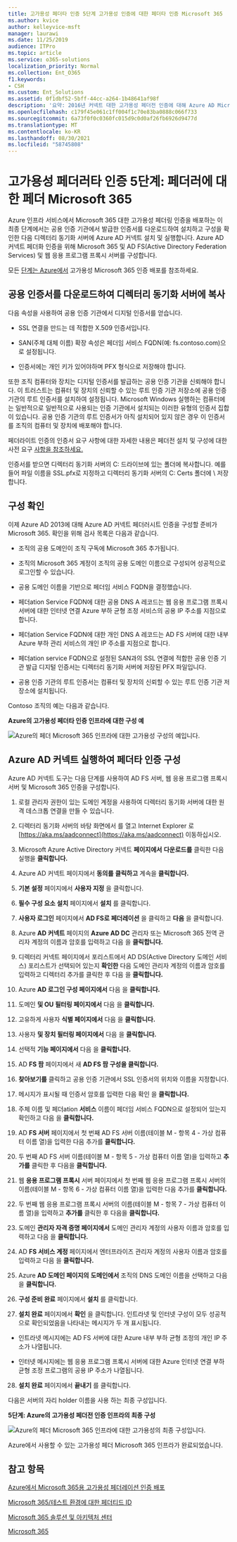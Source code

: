 ```yaml
---
title: 고가용성 페더타 인증 5단계 고가용성 인증에 대한 페더타 인증 Microsoft 365
ms.author: kvice
author: kelleyvice-msft
manager: laurawi
ms.date: 11/25/2019
audience: ITPro
ms.topic: article
ms.service: o365-solutions
localization_priority: Normal
ms.collection: Ent_O365
f1.keywords:
- CSH
ms.custom: Ent_Solutions
ms.assetid: 0f1dbf52-5bff-44cc-a264-1b48641af98f
description: '요약: 2016년 커넥트 대한 고가용성 페더전 인증에 대해 Azure AD Microsoft 365 구성하는 Microsoft Azure.'
ms.openlocfilehash: c179f45e061c1ff004f1c70e83ba0888c066f733
ms.sourcegitcommit: 6a73f0f0c0360fc015d9c0d0af26fb6926d9477d
ms.translationtype: MT
ms.contentlocale: ko-KR
ms.lasthandoff: 08/30/2021
ms.locfileid: "58745808"
---
```

# <a name="high-availability-federated-authentication-phase-5-configure-federated-authentication-for-microsoft-365"></a>고가용성 페더러타 인증 5단계: 페더러에 대한 페더 Microsoft 365

Azure 인프라 서비스에서 Microsoft 365 대한 고가용성 페더링 인증을 배포하는 이 최종 단계에서는 공용 인증 기관에서 발급한 인증서를 다운로드하여 설치하고 구성을 확인한 다음 디렉터리 동기화 서버에 Azure AD 커넥트 설치 및 실행합니다. Azure AD 커넥트 페더화 인증을 위해 Microsoft 365 및 AD FS(Active Directory Federation Services) 및 웹 응용 프로그램 프록시 서버를 구성합니다.
  
모든 [단계는 Azure에서](deploy-high-availability-federated-authentication-for-microsoft-365-in-azure.md) 고가용성 Microsoft 365 인증 배포를 참조하세요.
  
## <a name="get-a-public-certificate-and-copy-it-to-the-directory-synchronization-server"></a>공용 인증서를 다운로드하여 디렉터리 동기화 서버에 복사

다음 속성을 사용하여 공용 인증 기관에서 디지털 인증서를 얻습니다.
  
- SSL 연결을 만드는 데 적합한 X.509 인증서입니다.
    
- SAN(주체 대체 이름) 확장 속성은 페더임 서비스 FQDN(예: fs.contoso.com)으로 설정됩니다.
    
- 인증서에는 개인 키가 있어야하며 PFX 형식으로 저장해야 합니다.
    
또한 조직 컴퓨터와 장치는 디지털 인증서를 발급하는 공용 인증 기관을 신뢰해야 합니다. 이 트러스트는 컴퓨터 및 장치의 신뢰할 수 있는 루트 인증 기관 저장소에 공용 인증 기관의 루트 인증서를 설치하여 설정됩니다. Microsoft Windows 실행하는 컴퓨터에는 일반적으로 일반적으로 사용되는 인증 기관에서 설치되는 이러한 유형의 인증서 집합이 있습니다. 공용 인증 기관의 루트 인증서가 아직 설치되어 있지 않은 경우 이 인증서를 조직의 컴퓨터 및 장치에 배포해야 합니다.
  
페더라이트 인증의 인증서 요구 사항에 대한 자세한 내용은 페더전 설치 및 구성에 대한 사전 요구 [사항을 참조하세요.](/azure/active-directory/connect/active-directory-aadconnect-prerequisites#prerequisites-for-federation-installation-and-configuration)
  
인증서를 받으면 디렉터리 동기화 서버의 C: 드라이브에 있는 폴더에 복사합니다. 예를 들어 파일 이름을 SSL.pfx로 지정하고 디렉터리 동기화 서버의 C: Certs 폴더에 \\ 저장합니다.
  
## <a name="verify-your-configuration"></a>구성 확인

이제 Azure AD 2013에 대해 Azure AD 커넥트 페더러시트 인증을 구성할 준비가 Microsoft 365. 확인을 위해 검사 목록은 다음과 같습니다.
  
- 조직의 공용 도메인이 조직 구독에 Microsoft 365 추가됩니다.
    
- 조직의 Microsoft 365 계정이 조직의 공용 도메인 이름으로 구성되어 성공적으로 로그인할 수 있습니다.
    
- 공용 도메인 이름을 기반으로 페더임 서비스 FQDN을 결정했습니다.
    
- 페더ation Service FQDN에 대한 공용 DNS A 레코드는 웹 응용 프로그램 프록시 서버에 대한 인터넷 연결 Azure 부하 균형 조정 서비스의 공용 IP 주소를 지점으로 합니다.
    
- 페더ation Service FQDN에 대한 개인 DNS A 레코드는 AD FS 서버에 대한 내부 Azure 부하 관리 서비스의 개인 IP 주소를 지점으로 합니다.
    
- 페더ation service FQDN으로 설정된 SAN과의 SSL 연결에 적합한 공용 인증 기관 발급 디지털 인증서는 디렉터리 동기화 서버에 저장된 PFX 파일입니다.
    
- 공용 인증 기관의 루트 인증서는 컴퓨터 및 장치의 신뢰할 수 있는 루트 인증 기관 저장소에 설치됩니다.
    
Contoso 조직의 예는 다음과 같습니다.
  
**Azure의 고가용성 페더타 인증 인프라에 대한 구성 예**

![Azure의 페더 Microsoft 365 인프라에 대한 고가용성 구성의 예입니다.](../media/ac1a6a0d-0156-4407-9336-6e4cd6db8633.png)
  
## <a name="run-azure-ad-connect-to-configure-federated-authentication"></a>Azure AD 커넥트 실행하여 페더타 인증 구성

Azure AD 커넥트 도구는 다음 단계를 사용하여 AD FS 서버, 웹 응용 프로그램 프록시 서버 및 Microsoft 365 인증을 구성합니다.
  
1. 로컬 관리자 권한이 있는 도메인 계정을 사용하여 디렉터리 동기화 서버에 대한 원격 데스크톱 연결을 만들 수 있습니다.
    
2. 디렉터리 동기화 서버의 바탕 화면에서 를 열고 Internet Explorer 로 [https://aka.ms/aadconnect](https://aka.ms/aadconnect) 이동하십시오.
    
3. Microsoft Azure Active Directory 커넥트 **페이지에서** **다운로드를** 클릭한 다음 실행을 **클릭합니다.**
    
4. Azure AD 커넥트 페이지에서 **동의를** **클릭하고** 계속을 **클릭합니다.**
    
5. **기본 설정** 페이지에서 **사용자 지정** 을 클릭합니다.
    
6. **필수 구성 요소 설치** 페이지에서 **설치** 를 클릭합니다.
    
7. **사용자 로그인** 페이지에서 **AD FS로 페더레이션** 을 클릭하고 **다음** 을 클릭합니다.
    
8. Azure **AD 커넥트** 페이지의 **Azure AD DC** 관리자 또는 Microsoft 365 전역 관리자  계정의 이름과 암호를 입력하고 다음 을 **클릭합니다.**
    
9. 디렉터리  커넥트 페이지에서 포리스트에서 AD DS(Active Directory 도메인 서비스) 포리스트가 선택되어 있는지 **확인한** 다음 도메인 관리자 계정의 이름과 암호를 입력하고 디렉터리 추가를 클릭한 후 다음 을 **클릭합니다.**
    
10. Azure **AD 로그인 구성 페이지에서** 다음 을 **클릭합니다.**
    
11. 도메인 **및 OU 필터링 페이지에서** 다음 을 **클릭합니다.**
    
12. 고유하게 사용자 **식별 페이지에서** 다음 을 **클릭합니다.**
    
13. 사용자 **및 장치 필터링 페이지에서** 다음 을 **클릭합니다.**
    
14. 선택적 **기능 페이지에서** 다음 을 **클릭합니다.**
    
15. AD **FS 팜** 페이지에서 새 **AD FS 팜 구성을 클릭합니다.**
    
16. **찾아보기를** 클릭하고 공용 인증 기관에서 SSL 인증서의 위치와 이름을 지정합니다.
    
17. 메시지가 표시될 때 인증서 암호를 입력한 다음 확인 을 **클릭합니다.**
    
18. 주체  이름 및 페더ation **서비스** 이름이 페더임 서비스 FQDN으로 설정되어 있는지 확인하고 다음 을 **클릭합니다.**
    
19. AD **FS 서버** 페이지에서 첫 번째 AD FS 서버 이름(테이블 M - 항목 4 - 가상 컴퓨터 이름 열)을 입력한 다음 추가를 **클릭합니다.**
    
20. 두 번째 AD FS 서버 이름(테이블 M - 항목 5 - 가상 컴퓨터 이름 열)을 입력하고 **추가를** 클릭한 후 다음을 **클릭합니다.**
    
21. 웹 **응용 프로그램 프록시** 서버 페이지에서 첫 번째 웹 응용 프로그램 프록시 서버의 이름(테이블 M - 항목 6 - 가상 컴퓨터 이름 열)을 입력한 다음 추가를 **클릭합니다.**
    
22. 두 번째 웹 응용 프로그램 프록시 서버의 이름(테이블 M - 항목 7 - 가상 컴퓨터 이름 열)을 입력하고 **추가를** 클릭한 후 다음을 **클릭합니다.**
    
23. 도메인 **관리자 자격 증명 페이지에서** 도메인 관리자 계정의 사용자 이름과 암호를 입력하고 다음 을 **클릭합니다.**
    
24. AD **FS 서비스 계정** 페이지에서 엔터프라이즈 관리자 계정의 사용자 이름과 암호를 입력하고 다음 을 **클릭합니다.**
    
25. Azure **AD 도메인 페이지의** **도메인에서** 조직의 DNS 도메인 이름을 선택하고 다음 을 **클릭합니다.**
    
26. **구성 준비 완료** 페이지에서 **설치** 를 클릭합니다.
    
27. **설치 완료** 페이지에서 **확인** 을 클릭합니다. 인트라넷 및 인터넷 구성이 모두 성공적으로 확인되었음을 나타내는 메시지가 두 개 표시됩니다.
    
  - 인트라넷 메시지에는 AD FS 서버에 대한 Azure 내부 부하 균형 조정의 개인 IP 주소가 나열됩니다.
    
  - 인터넷 메시지에는 웹 응용 프로그램 프록시 서버에 대한 Azure 인터넷 연결 부하 균형 조정 프로그램의 공용 IP 주소가 나열됩니다.
    
28. **설치 완료** 페이지에서 **끝내기** 를 클릭합니다.
    
다음은 서버의 자리 holder 이름을 사용 하는 최종 구성입니다.
  
**5단계: Azure의 고가용성 페더전 인증 인프라의 최종 구성**

![Azure의 페더 Microsoft 365 인프라에 대한 고가용성의 최종 구성입니다.](../media/c5da470a-f2aa-489a-a050-df09b4d641df.png)
  
Azure에서 사용할 수 있는 고가용성 페더 Microsoft 365 인프라가 완료되었습니다.
  
## <a name="see-also"></a>참고 항목

[Azure에서 Microsoft 365용 고가용성 페더레이션 인증 배포](deploy-high-availability-federated-authentication-for-microsoft-365-in-azure.md)
  
[Microsoft 365/테스트 환경에 대한 페더티드 ID](federated-identity-for-your-microsoft-365-dev-test-environment.md)
  
[Microsoft 365 솔루션 및 아키텍처 센터](../solutions/index.yml)

[Microsoft 365](https://support.office.com/article/Understanding-Office-365-identity-and-Azure-Active-Directory-06a189e7-5ec6-4af2-94bf-a22ea225a7a9#bk_federated)
